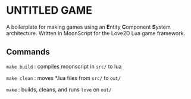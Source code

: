 UNTITLED GAME
=============
A boilerplate for making games using an **E**ntity **C**omponent **S**ystem architecture. 
Written in MoonScript for the Love2D Lua game framework.

Commands
--------
`make build` : compiles moonscript in `src/` to lua

`make clean` : moves *.lua files from `src/` to `out/`

`make` : builds, cleans, and runs `love` on `out/`
